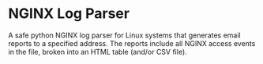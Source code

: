 # NGINX Log Parser
 A safe python NGINX log parser for Linux systems that generates email reports to a specified address. The reports include all NGINX access events in the file, broken into an HTML table (and/or CSV file).
